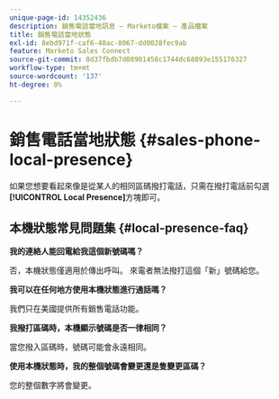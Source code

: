 ```yaml
---
unique-page-id: 14352436
description: 銷售電話當地訊息 — Marketo檔案 — 產品檔案
title: 銷售電話當地狀態
exl-id: 8ebd971f-caf6-40ac-8067-dd0028fec9ab
feature: Marketo Sales Connect
source-git-commit: 0d37fbdb7d08901458c1744dc68893e155176327
workflow-type: tm+mt
source-wordcount: '137'
ht-degree: 0%

---
```


# 銷售電話當地狀態 {#sales-phone-local-presence}

如果您想要看起來像是從某人的相同區碼撥打電話，只需在撥打電話前勾選&#x200B;**[!UICONTROL Local Presence]**&#x200B;方塊即可。

## 本機狀態常見問題集 {#local-presence-faq}

**我的連絡人能回電給我這個新號碼嗎？**

否，本機狀態僅適用於傳出呼叫。 來電者無法撥打這個「新」號碼給您。

**我可以在任何地方使用本機狀態進行通話嗎？**

我們只在美國提供所有銷售電話功能。

**我撥打區碼時，本機顯示號碼是否一律相同？**

當您撥入區碼時，號碼可能會永遠相同。

**使用本機狀態時，我的整個號碼會變更還是隻變更區碼？**

您的整個數字將會變更。
